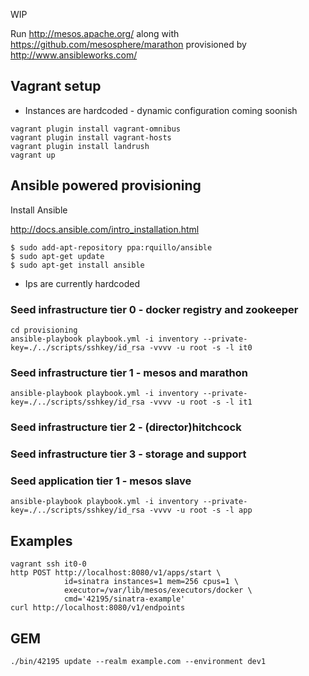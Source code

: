 WIP

Run http://mesos.apache.org/ along with https://github.com/mesosphere/marathon provisioned by http://www.ansibleworks.com/

## Vagrant setup

* Instances are hardcoded - dynamic configuration coming soonish

````
vagrant plugin install vagrant-omnibus
vagrant plugin install vagrant-hosts
vagrant plugin install landrush
vagrant up
````

## Ansible powered provisioning

Install Ansible

http://docs.ansible.com/intro_installation.html

````
$ sudo add-apt-repository ppa:rquillo/ansible
$ sudo apt-get update
$ sudo apt-get install ansible
````

* Ips are currently hardcoded

### Seed infrastructure tier 0 - docker registry and zookeeper

````
cd provisioning
ansible-playbook playbook.yml -i inventory --private-key=./../scripts/sshkey/id_rsa -vvvv -u root -s -l it0
````

### Seed infrastructure tier 1 - mesos and marathon

````
ansible-playbook playbook.yml -i inventory --private-key=./../scripts/sshkey/id_rsa -vvvv -u root -s -l it1
````

### Seed infrastructure tier 2 - (director)hitchcock

### Seed infrastructure tier 3 - storage and support

### Seed application tier 1 - mesos slave

````
ansible-playbook playbook.yml -i inventory --private-key=./../scripts/sshkey/id_rsa -vvvv -u root -s -l app
````

## Examples

````
vagrant ssh it0-0
http POST http://localhost:8080/v1/apps/start \
            id=sinatra instances=1 mem=256 cpus=1 \
            executor=/var/lib/mesos/executors/docker \
            cmd='42195/sinatra-example'
curl http://localhost:8080/v1/endpoints
````


## GEM

````
./bin/42195 update --realm example.com --environment dev1
````